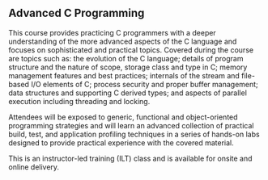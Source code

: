 ## Advanced C Programming

This course provides practicing C programmers with a deeper understanding of the more advanced aspects of the C language and focuses on sophisticated and practical topics. Covered during the course are topics such as: the evolution of the C language; details of program structure and the nature of scope, storage class and type in C; memory management features and best practices; internals of the stream and file-based I/O elements of C; process security and proper buffer management; data structures and supporting C derived types; and aspects of parallel execution including threading and locking.

Attendees will be exposed to generic, functional and object-oriented programming strategies and will learn an advanced collection of practical build, test, and application profiling techniques in a series of hands-on labs designed to provide practical experience with the covered material.

This is an instructor-led training (ILT) class and is available for onsite and online delivery.
